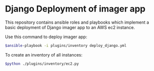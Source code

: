 # Django Deployment of imager app

This repository contains ansible roles and playbooks which implement a basic
deployment of Django imager app to an AWS ec2 instance.

Use this command to deploy imager app:

```bash
$ansible-playbook -i plugins/inventory deploy_django.yml
```

To create an inventory of all instances:

```bash
$python ./plugins/inventory/ec2.py
```